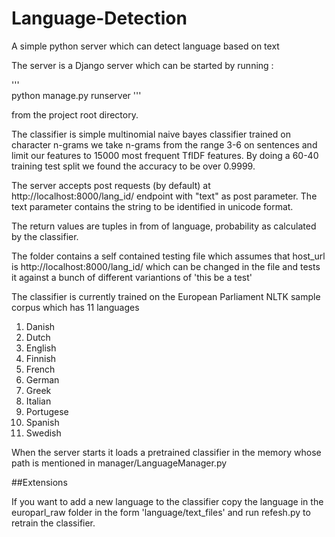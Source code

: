 # Language-Detection
A simple python server which can detect language based on text

The server is a Django server which can be started by running : 

'''  
  python manage.py runserver
'''

from the project root directory. 

The classifier is simple multinomial naive bayes classifier trained on character n-grams we take n-grams from the range 3-6 on sentences and limit our features to 15000 most frequent TfIDF features. By doing a 60-40 training test split we found the accuracy to be over 0.9999. 

The server accepts post requests (by default) at http://localhost:8000/lang_id/ endpoint with "text" as post parameter. The text parameter contains the string to be identified in unicode format. 

The return values are tuples in from of language, probability as calculated by the classifier. 

The folder contains a self contained testing file which assumes that host_url is http://localhost:8000/lang_id/
which can be changed in the file and tests it against a bunch of different variantions of 'this be a test'

The classifier is currently trained on the European Parliament NLTK sample corpus which has 11 languages

1. Danish
2. Dutch
3. English
4. Finnish
5. French
6. German
7. Greek
8. Italian
9. Portugese
10. Spanish
11. Swedish


When the server starts it loads a pretrained classifier in the memory whose path is mentioned in manager/LanguageManager.py

##Extensions

If you want to add a new language to the classifier copy the language in the  europarl_raw folder in the form 'language/text_files' and run refesh.py to retrain the classifier. 
